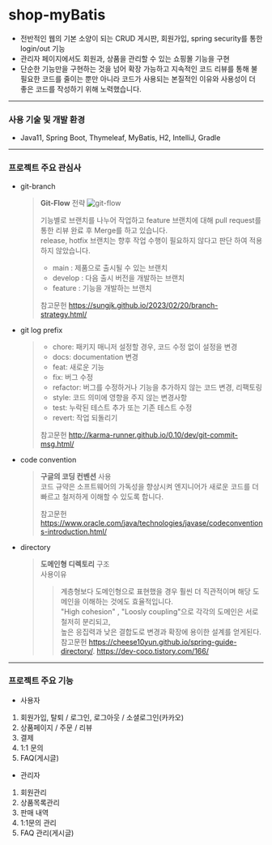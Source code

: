 # shop-myBatis

- 전반적인 웹의 기본 소양이 되는 CRUD 게시판, 회원가입, spring security를 통한 login/out 기능
- 관리자 페이지에서도 회원과, 상품을 관리할 수 있는 쇼핑몰 기능을 구현 
- 단순한 기능만을 구현하는 것을 넘어 확장 가능하고 지속적인 코드 리뷰를 통해 불필요한 코드를 줄이는 뿐만 아니라 코드가 사용되는 본질적인 이유와 사용성이 더 좋은 코드를 작성하기 위해 노력했습니다.
---
### 사용 기술 및 개발 환경
- Java11, Spring Boot, Thymeleaf, MyBatis, H2, IntelliJ, Gradle

---
<H3>프로젝트 주요 관심사</H3>

- git-branch 
   > **Git-Flow** 전략
   > ![git-flow](https://user-images.githubusercontent.com/121872570/233758368-c1e1b7d2-6dba-4339-9e56-a2e22c919bea.png)
   >
   > 기능별로 브랜치를 나누어 작업하고 feature 브랜치에 대해 pull request를 통한 리뷰 완료 후 Merge를 하고 있습니다.   
   > release, hotfix 브랜치는 향후 작업 수행이 필요하지 않다고 판단 하여 적용하지 않았습니다.
   > - main : 제품으로 출시될 수 있는 브랜치 
   > - develop : 다음 출시 버전을 개발하는 브랜치 
   > - feature : 기능을 개발하는 브랜치    
   > 
   >  참고문헌 <https://sungjk.github.io/2023/02/20/branch-strategy.html/>

- git log prefix 
  >  - chore: 패키지 매니저 설정할 경우, 코드 수정 없이 설정을 변경            
  >  - docs: documentation 변경             
  >  - feat: 새로운 기능                      
  >  - fix: 버그 수정           
  >  - refactor: 버그를 수정하거나 기능을 추가하지 않는 코드 변경, 리팩토링              
  >  - style: 코드 의미에 영향을 주지 않는 변경사항               
  >  - test: 누락된 테스트 추가 또는 기존 테스트 수정            
  >  - revert: 작업 되돌리기  
  >
  >  참고문헌 <http://karma-runner.github.io/0.10/dev/git-commit-msg.html/>

- code convention 
   > **구글의 코딩 컨벤션** 사용    
   > 코드 규약은 소프트웨어의 가독성을 향상시켜 엔지니어가 새로운 코드를 더 빠르고 철저하게 이해할 수 있도록 합니다.  
   > 
   >  참고문헌 <https://www.oracle.com/java/technologies/javase/codeconventions-introduction.html/>


 + directory
   > **도메인형 디렉토리** 구조  
   > 사용이유
   >  > 계층형보다 도메인형으로 표현했을 경우 훨씬 더 직관적이며 해당 도메인을 이해하는 것에도 효율적입니다.   
   >  > "High cohesion" , "Loosly coupling"으로 각각의 도메인은 서로 철저히 분리되고,   
          높은 응집력과 낮은 결합도로 변경과 확장에 용이한 설계를 얻게된다.   
   > 참고문헌 <https://cheese10yun.github.io/spring-guide-directory/>. 
            <https://dev-coco.tistory.com/166/>


---
### 프로젝트 주요 기능
- 사용자
1. 회원가입, 탈퇴 / 로그인, 로그아웃 / 소셜로그인(카카오)
2. 상품페이지 / 주문 / 리뷰
3. 결제   
4. 1:1 문의
5. FAQ(게시글)

- 관리자
1. 회원관리
2. 상품목록관리
3. 판매 내역
4. 1:1문의 관리
5. FAQ 관리(게시글)



